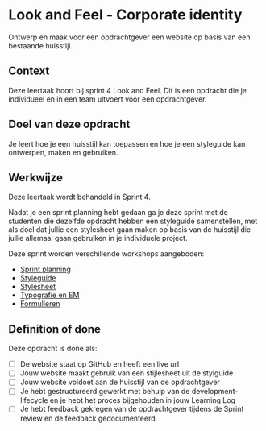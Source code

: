 # Look and Feel - Corporate identity

Ontwerp en maak voor een opdrachtgever een website op basis van een bestaande huisstijl.

## Context
Deze leertaak hoort bij sprint 4 Look and Feel. Dit is een opdracht die je individueel en in een team uitvoert voor een opdrachtgever.

## Doel van deze opdracht

Je leert hoe je een huisstijl kan toepassen en hoe je een styleguide kan ontwerpen, maken en gebruiken.


## Werkwijze

Deze leertaak wordt behandeld in Sprint 4. 

Nadat je een sprint planning hebt gedaan ga je deze sprint met de studenten die dezelfde opdracht hebben een styleguide samenstellen, met als doel dat jullie een stylesheet gaan maken op basis van de huisstijl die jullie allemaal gaan gebruiken in je individuele project.

Deze sprint worden verschillende workshops aangeboden:

- [Sprint planning](sprint-planning.md)
- [Styleguide](styleguide.md)
- [Stylesheet](stylesheet.md)
- [Typografie en EM](typografie-en-em.md)
- [Formulieren](formulieren.md)


## Definition of done

Deze opdracht is done als:

- [ ] De website staat op GitHub en heeft een live url
- [ ] Jouw website maakt gebruik van een stijlesheet uit de stylguide
- [ ] Jouw website voldoet aan de huisstijl van de opdrachtgever
- [ ] Je hebt gestructureerd gewerkt met behulp van de development-lifecycle en je hebt het proces bijgehouden in jouw Learning Log
- [ ] Je hebt feedback gekregen van de opdrachtgever tijdens de Sprint review en de feedback gedocumenteerd
